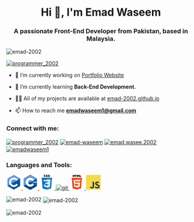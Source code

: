 <h1 align="center">Hi 👋, I'm Emad Waseem</h1>
<h3 align="center">A passionate Front-End Developer from Pakistan, based in Malaysia.</h3>

<p align="left"> <img src="https://komarev.com/ghpvc/?username=emad-2002&label=Profile%20views&color=0e75b6&style=flat" alt="emad-2002" /> </p>

<p align="left"> <a href="https://twitter.com/programmer_2002" target="blank"><img src="https://img.shields.io/twitter/follow/programmer_2002?logo=twitter&style=for-the-badge" alt="programmer_2002" /></a> </p>

- 🔭 I’m currently working on [Portfolio Website](emad-2002.github.io)

- 🌱 I’m currently learning **Back-End Development.**

- 👨‍💻 All of my projects are available at [emad-2002.github.io](emad-2002.github.io)

- 📫 How to reach me **emadwaseem1@gmail.com**

<h3 align="left">Connect with me:</h3>
<p align="left">
<a href="https://twitter.com/programmer_2002" target="blank"><img align="center" src="https://raw.githubusercontent.com/rahuldkjain/github-profile-readme-generator/master/src/images/icons/Social/twitter.svg" alt="programmer_2002" height="30" width="40" /></a>
<a href="https://linkedin.com/in/emad-waseem" target="blank"><img align="center" src="https://raw.githubusercontent.com/rahuldkjain/github-profile-readme-generator/master/src/images/icons/Social/linked-in-alt.svg" alt="emad-waseem" height="30" width="40" /></a>
<a href="https://fb.com/emad.wasee.2002" target="blank"><img align="center" src="https://raw.githubusercontent.com/rahuldkjain/github-profile-readme-generator/master/src/images/icons/Social/facebook.svg" alt="emad.wasee.2002" height="30" width="40" /></a>
<a href="https://instagram.com/emadwaseem1" target="blank"><img align="center" src="https://raw.githubusercontent.com/rahuldkjain/github-profile-readme-generator/master/src/images/icons/Social/instagram.svg" alt="emadwaseem1" height="30" width="40" /></a>
</p>

<h3 align="left">Languages and Tools:</h3>
<p align="left"> <a href="https://www.cprogramming.com/" target="_blank" rel="noreferrer"> <img src="https://raw.githubusercontent.com/devicons/devicon/master/icons/c/c-original.svg" alt="c" width="40" height="40"/> </a> <a href="https://www.w3schools.com/cpp/" target="_blank" rel="noreferrer"> <img src="https://raw.githubusercontent.com/devicons/devicon/master/icons/cplusplus/cplusplus-original.svg" alt="cplusplus" width="40" height="40"/> </a> <a href="https://www.w3schools.com/css/" target="_blank" rel="noreferrer"> <img src="https://raw.githubusercontent.com/devicons/devicon/master/icons/css3/css3-original-wordmark.svg" alt="css3" width="40" height="40"/> </a> <a href="https://git-scm.com/" target="_blank" rel="noreferrer"> <img src="https://www.vectorlogo.zone/logos/git-scm/git-scm-icon.svg" alt="git" width="40" height="40"/> </a> <a href="https://www.w3.org/html/" target="_blank" rel="noreferrer"> <img src="https://raw.githubusercontent.com/devicons/devicon/master/icons/html5/html5-original-wordmark.svg" alt="html5" width="40" height="40"/> </a> <a href="https://developer.mozilla.org/en-US/docs/Web/JavaScript" target="_blank" rel="noreferrer"> <img src="https://raw.githubusercontent.com/devicons/devicon/master/icons/javascript/javascript-original.svg" alt="javascript" width="40" height="40"/> </a> </p>

<p><img align="left" src="https://github-readme-stats.vercel.app/api/top-langs?username=emad-2002&show_icons=true&locale=en&layout=compact" alt="emad-2002" /></p>

<p>&nbsp;<img align="center" src="https://github-readme-stats.vercel.app/api?username=emad-2002&show_icons=true&locale=en" alt="emad-2002" /></p>

<p><img align="center" src="https://github-readme-streak-stats.herokuapp.com/?user=emad-2002&" alt="emad-2002" /></p>
